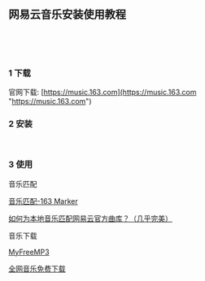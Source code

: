 ## 网易云音乐安装使用教程  

​    

​    

### 1 下载  

官网下载: [https://music.163.com](https://music.163.com "https://music.163.com")  



### 2 安装    

​    

### 3 使用  

音乐匹配  

[音乐匹配-163 Marker](https://github.com/nondanee/163marker "https://github.com/nondanee/163marker")  

[如何为本地音乐匹配网易云官方曲库？（几乎完美）](https://zhuanlan.zhihu.com/p/154541250 "https://zhuanlan.zhihu.com/p/154541250")  

音乐下载  

[MyFreeMP3](https://tool.liumingye.cn/music "https://tool.liumingye.cn/music")  

[全网音乐免费下载](http://zgei.com "http://zgei.com")  



